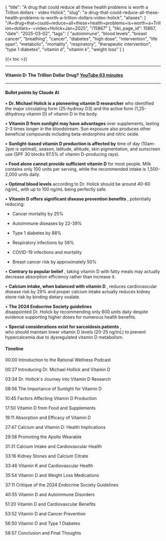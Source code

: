 {
    "title": "A drug that could reduce all these health problems is worth a Trillion dollars - video Holick",
    "slug": "a-drug-that-could-reduce-all-these-health-problems-is-worth-a-trillion-dollars-video-holick",
    "aliases": [
        "/A+drug+that+could+reduce+all+these+health+problems+is+worth+a+Trillion+dollars+-+video+Holick+Jan+2025",
        "/15867"
    ],
    "tiki_page_id": 15867,
    "date": "2025-03-02",
    "tags": [
        "autoimmune",
        "blood levels",
        "breast cancer",
        "breathing",
        "cancer",
        "diabetes",
        "high dose",
        "intervention",
        "life span",
        "metabolic",
        "mortality",
        "respiratory",
        "therapeutic intervention",
        "type 1 diabetes",
        "vitamin d",
        "vitamin k",
        "weight loss"
    ]
}


{{< toc >}}

---

#### Vitamin D: The Trillion Dollar Drug? [YouTube 63 minutes](https://www.youtube.com/watch?v=4ak24NtxhEg)

---

#### Bullet points by Claude AI

•  **Dr. Michael Holick is a pioneering vitamin D researcher**  who identified the major circulating form (25-hydroxy D3) and the active form (1,25-dihydroxy vitamin D) of vitamin D in the body.

•  **Vitamin D from sunlight may have advantages**  over supplements, lasting 2-3 times longer in the bloodstream. Sun exposure also produces other beneficial compounds including beta-endorphins and nitric oxide.

•  **Sunlight-based vitamin D production is affected by**  time of day (10am-2pm is optimal), season, latitude, altitude, skin pigmentation, and sunscreen use (SPF 30 blocks 97.5% of vitamin D-producing rays).

•  **Food alone cannot provide sufficient vitamin D**  for most people. Milk contains only 100 units per serving, while the recommended intake is 1,500-2,000 units daily.

•  **Optimal blood levels**  according to Dr. Holick should be around 40-60 ng/mL, with up to 100 ng/mL being perfectly safe.

•  **Vitamin D offers significant disease prevention benefits** , potentially reducing:

* Cancer mortality by 25%

* Autoimmune diseases by 22-39%

* Type 1 diabetes by 88%

* Respiratory infections by 58%

* COVID-19 infections and mortality

* Breast cancer risk by approximately 50%

•  **Contrary to popular belief** , taking vitamin D with fatty meals may actually decrease absorption efficiency rather than increase it.

•  **Calcium intake, when balanced with vitamin D** , reduces cardiovascular disease risk by 29% and proper calcium intake actually reduces kidney stone risk by binding dietary oxalate.

•  **The 2024 Endocrine Society guidelines**    
disappointed Dr. Holick by recommending only 600 units daily despite evidence supporting higher doses for numerous health benefits.

•  **Special considerations exist for sarcoidosis patients** ,   
who should maintain lower vitamin D levels (20-25 ng/mL) to prevent hypercalcemia due to dysregulated vitamin D metabolism.

#### Timeline

00:00 Introduction to the Rational Wellness Podcast

00:27 Introducing Dr. Michael Hollick and Vitamin D

03:34 Dr. Hollick's Journey into Vitamin D Research

08:56 The Importance of Sunlight for Vitamin D

10:45 Factors Affecting Vitamin D Production

17:50 Vitamin D from Food and Supplements

19:11 Absorption and Efficacy of Vitamin D

27:47 Calcium and Vitamin D: Health Implications

29:58 Promoting the Apollo Wearable

31:31 Calcium Intake and Cardiovascular Health

33:16 Kidney Stones and Calcium Citrate

33:46 Vitamin K and Cardiovascular Health

35:54 Vitamin D and Weight Loss Medications

37:11 Critique of the 2024 Endocrine Society Guidelines

40:55 Vitamin D and Autoimmune Disorders

51:20 Vitamin D and Cardiovascular Benefits

53:52 Vitamin D and Cancer Prevention

56:50 Vitamin D and Type 1 Diabetes

58:57 Conclusion and Final Thoughts